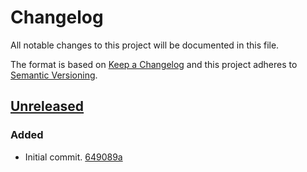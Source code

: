 # Changelog

All notable changes to this project will be documented in this file.

The format is based on [Keep a Changelog](http://keepachangelog.com/)
and this project adheres to [Semantic Versioning](http://semver.org/).

## [Unreleased](https://github.com/atomist/sdm-pack-github-token/tree/HEAD)

### Added

-   Initial commit. [649089a](https://github.com/atomist/sdm-pack-github-token/commit/649089a38c5fae0df524bd2113880738e617c06a)
